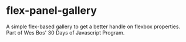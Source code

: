 # flex-panel-gallery
 
A simple flex-based gallery to get a better handle on flexbox properties. Part of Wes Bos' 30 Days of Javascript Program.
